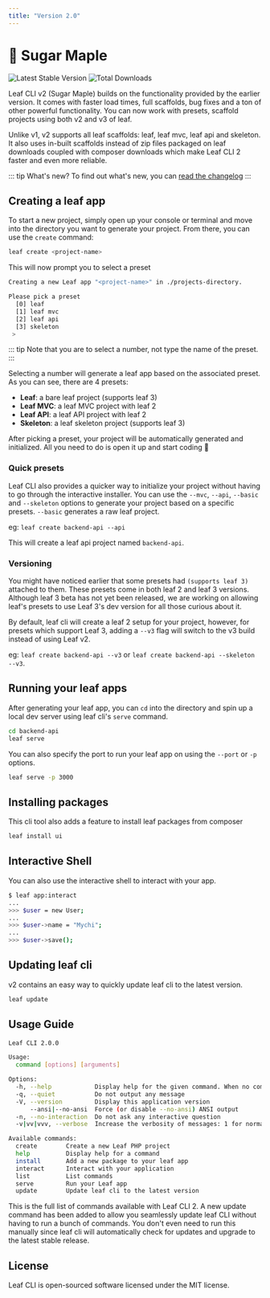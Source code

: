 ```yaml
---
title: "Version 2.0"
---
```


# 🍁 Sugar Maple

![Latest Stable Version](https://poser.pugx.org/leafs/cli/v/stable)
![Total Downloads](https://poser.pugx.org/leafs/cli/downloads)

Leaf CLI v2 (Sugar Maple) builds on the functionality provided by the earlier version. It comes with faster load times, full scaffolds, bug fixes and a ton of other powerful functionality. You can now work with presets, scaffold projects using both v2 and v3 of leaf.

Unlike v1, v2 supports all leaf scaffolds: leaf, leaf mvc, leaf api and skeleton. It also uses in-built scaffolds instead of zip files packaged on leaf downloads coupled with composer downloads which make Leaf CLI 2 faster and even more reliable.

::: tip What's new?
To find out what's new, you can [read the changelog](https://github.com/leafsphp/cli/releases/tag/v2.0.2)
:::

## Creating a leaf app

To start a new project, simply open up your console or terminal and move into the directory you want to generate your project. From there, you can use the `create` command:

```bash
leaf create <project-name>
```

This will now prompt you to select a preset <Badge text="New in v2" />

```sh
Creating a new Leaf app "<project-name>" in ./projects-directory.

Please pick a preset 
  [0] leaf
  [1] leaf mvc
  [2] leaf api
  [3] skeleton
 > 
```

::: tip
Note that you are to select a number, not type the name of the preset.
:::

Selecting a number will generate a leaf app based on the associated preset. As you can see, there are 4 presets:

- **Leaf**: a bare leaf project (supports leaf 3)
- **Leaf MVC**: a leaf MVC project with leaf 2
- **Leaf API**: a leaf API project with leaf 2
- **Skeleton**: a leaf skeleton project (supports leaf 3)

After picking a preset, your project will be automatically generated and initialized. All you need to do is open it up and start coding 🚀

### Quick presets

Leaf CLI also provides a quicker way to initialize your project without having to go through the interactive installer. You can use the `--mvc`, `--api`, `--basic` and `--skeleton` options to generate your project based on a specific presets. `--basic` generates a raw leaf project.

eg: `leaf create backend-api --api`

This will create a leaf api project named `backend-api`.

### Versioning

You might have noticed earlier that some presets had `(supports leaf 3)` attached to them. These presets come in both leaf 2 and leaf 3 versions. Although leaf 3 beta has not yet been released, we are working on allowing leaf's presets to use Leaf 3's dev version for all those curious about it.

By default, leaf cli will create a leaf 2 setup for your project, however, for presets which support Leaf 3, adding a `--v3` flag will switch to the v3 build instead of using Leaf v2.

eg: `leaf create backend-api --v3` or `leaf create backend-api --skeleton --v3`.

## Running your leaf apps

After generating your leaf app, you can `cd` into the directory and spin up a local dev server using leaf cli's `serve` command.

```sh
cd backend-api
leaf serve
```

You can also specify the port to run your leaf app on using the `--port` or `-p` options.

```sh
leaf serve -p 3000
```

## Installing packages

This cli tool also adds a feature to install leaf packages from composer

```bash
leaf install ui
```

## Interactive Shell

You can also use the interactive shell to interact with your app.

```bash
$ leaf app:interact
...
>>> $user = new User;
...
>>> $user->name = "Mychi";
...
>>> $user->save();
```

## Updating leaf cli

v2 contains an easy way to quickly update leaf cli to the latest version.

```bash
leaf update
```

## Usage Guide

```sh
Leaf CLI 2.0.0

Usage:
  command [options] [arguments]

Options:
  -h, --help            Display help for the given command. When no command is given display help for the list command
  -q, --quiet           Do not output any message
  -V, --version         Display this application version
      --ansi|--no-ansi  Force (or disable --no-ansi) ANSI output
  -n, --no-interaction  Do not ask any interactive question
  -v|vv|vvv, --verbose  Increase the verbosity of messages: 1 for normal output, 2 for more verbose output and 3 for debug

Available commands:
  create        Create a new Leaf PHP project
  help          Display help for a command
  install       Add a new package to your leaf app
  interact      Interact with your application
  list          List commands
  serve         Run your Leaf app
  update        Update leaf cli to the latest version
```

This is the full list of commands available with Leaf CLI 2. A new update command has been added to allow you seamlessly update leaf CLI without having to run a bunch of commands. You don't even need to run this manually since leaf cli will automatically check for updates and upgrade to the latest stable release.

## License

Leaf CLI is open-sourced software licensed under the MIT license.
